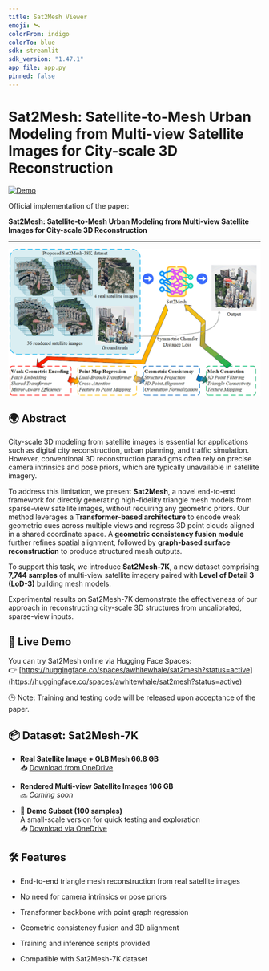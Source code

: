 ```yaml
---
title: Sat2Mesh Viewer
emoji: 🛰️
colorFrom: indigo
colorTo: blue
sdk: streamlit
sdk_version: "1.47.1"
app_file: app.py
pinned: false
---
```


# Sat2Mesh: Satellite-to-Mesh Urban Modeling from Multi-view Satellite Images for City-scale 3D Reconstruction

[![Demo](https://img.shields.io/badge/Live%20Demo-HuggingFace-blue)](https://huggingface.co/spaces/awhitewhale/sat2mesh?status=active)

Official implementation of the paper:

**Sat2Mesh: Satellite-to-Mesh Urban Modeling from Multi-view Satellite Images for City-scale 3D Reconstruction**

---

![Figure 1](fig1.png)

## 🌍 Abstract

City-scale 3D modeling from satellite images is essential for applications such as digital city reconstruction, urban planning, and traffic simulation. However, conventional 3D reconstruction paradigms often rely on precise camera intrinsics and pose priors, which are typically unavailable in satellite imagery.

To address this limitation, we present **Sat2Mesh**, a novel end-to-end framework for directly generating high-fidelity triangle mesh models from sparse-view satellite images, without requiring any geometric priors. Our method leverages a **Transformer-based architecture** to encode weak geometric cues across multiple views and regress 3D point clouds aligned in a shared coordinate space. A **geometric consistency fusion module** further refines spatial alignment, followed by **graph-based surface reconstruction** to produce structured mesh outputs.

To support this task, we introduce **Sat2Mesh-7K**, a new dataset comprising **7,744 samples** of multi-view satellite imagery paired with **Level of Detail 3 (LoD-3)** building mesh models.

Experimental results on Sat2Mesh-7K demonstrate the effectiveness of our approach in reconstructing city-scale 3D structures from uncalibrated, sparse-view inputs.

## 🔗 Live Demo

You can try Sat2Mesh online via Hugging Face Spaces:  
👉 [https://huggingface.co/spaces/awhitewhale/sat2mesh?status=active](https://huggingface.co/spaces/awhitewhale/sat2mesh?status=active)

🕒 Note: Training and testing code will be released upon acceptance of the paper.

## 📦 Dataset: Sat2Mesh-7K

- **Real Satellite Image + GLB Mesh 66.8 GB**  
  📥 [Download from OneDrive](https://1drv.ms/f/c/bb3d431e33a5aa64/Euszx4QVIxlKn_IBtol-QDYBsziOIRN1KC1ZWBIhXz1qJA?e=VChtDT)

- **Rendered Multi-view Satellite Images 106 GB**  
  🔜 *Coming soon*

- 🧪 **Demo Subset (100 samples)**  
  A small-scale version for quick testing and exploration  
  📥 [Download via OneDrive](#)

## 🛠️ Features
- End-to-end triangle mesh reconstruction from real satellite images

- No need for camera intrinsics or pose priors

- Transformer backbone with point graph regression

- Geometric consistency fusion and 3D alignment

- Training and inference scripts provided

- Compatible with Sat2Mesh-7K dataset
